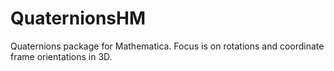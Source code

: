# QuaternionsHM
Quaternions package for Mathematica. Focus is on rotations and coordinate frame orientations in 3D.
